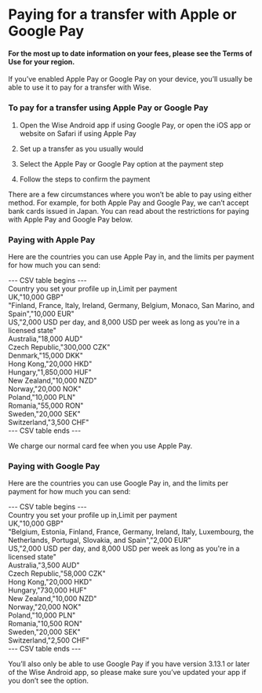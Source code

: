 # Paying for a transfer with Apple or Google Pay

#### For the most up to date information on your fees, please see the Terms of Use for your region.

If you’ve enabled Apple Pay or Google Pay on your device, you’ll usually be able to use it to pay for a transfer with Wise. 

### To pay for a transfer using Apple Pay or Google Pay 

  1. Open the Wise Android app if using Google Pay, or open the iOS app or website on Safari if using Apple Pay

  2. Set up a transfer as you usually would

  3. Select the Apple Pay or Google Pay option at the payment step

  4. Follow the steps to confirm the payment




There are a few circumstances where you won’t be able to pay using either method. For example, for both Apple Pay and Google Pay, we can’t accept bank cards issued in Japan. You can read about the restrictions for paying with Apple Pay and Google Pay below. 

### Paying with Apple Pay

Here are the countries you can use Apple Pay in, and the limits per payment for how much you can send:


--- CSV table begins ---  
Country you set your profile up in,Limit per payment  
UK,"10,000 GBP"  
"Finland, France, Italy, Ireland, Germany, Belgium, Monaco, San Marino, and Spain","10,000 EUR"  
US,"2,000 USD per day, and 8,000 USD per week as long as you're in a licensed state"  
Australia,"18,000 AUD"  
Czech Republic,"300,000 CZK"  
Denmark,"15,000 DKK"  
Hong Kong,"20,000 HKD"  
Hungary,"1,850,000 HUF"  
New Zealand,"10,000 NZD"  
Norway,"20,000 NOK"  
Poland,"10,000 PLN"  
Romania,"55,000 RON"  
Sweden,"20,000 SEK"  
Switzerland,"3,500 CHF"  
--- CSV table ends ---  


We charge our normal card fee when you use Apple Pay. 

### Paying with Google Pay

Here are the countries you can use Google Pay in, and the limits per payment for how much you can send:


--- CSV table begins ---  
Country you set your profile up in,Limit per payment  
UK,"10,000 GBP"  
"Belgium, Estonia, Finland, France, Germany, Ireland, Italy, Luxembourg, the Netherlands, Portugal, Slovakia, and Spain","2,000 EUR"  
US,"2,000 USD per day, and 8,000 USD per week as long as you're in a licensed state"  
Australia,"3,500 AUD"  
Czech Republic,"58,000 CZK"  
Hong Kong,"20,000 HKD"  
Hungary,"730,000 HUF"  
New Zealand,"10,000 NZD"  
Norway,"20,000 NOK"  
Poland,"10,000 PLN"  
Romania,"10,500 RON"  
Sweden,"20,000 SEK"  
Switzerland,"2,500 CHF"  
--- CSV table ends ---  


You’ll also only be able to use Google Pay if you have version 3.13.1 or later of the Wise Android app, so please make sure you’ve updated your app if you don’t see the option.